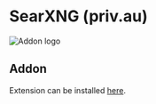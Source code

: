 # SearXNG (priv.au)

![Addon logo](images/searxng.svg)

## Addon

Extension can be installed [here](https://addons.mozilla.org/en-US/firefox/addon/searxng-priv-au/).

